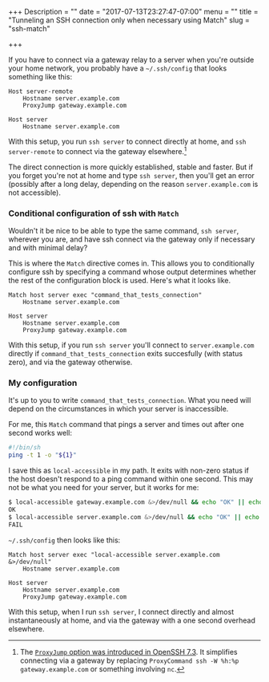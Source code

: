 +++
Description = ""
date = "2017-07-13T23:27:47-07:00"
menu = ""
title = "Tunneling an SSH connection only when necessary using Match"
slug = "ssh-match"

+++

If you have to connect via a gateway relay to a server when you're outside your
home network, you probably have a `~/.ssh/config` that looks something like
this:

```
Host server-remote
	Hostname server.example.com
	ProxyJump gateway.example.com

Host server
	Hostname server.example.com
```

With this setup, you run `ssh server` to connect directly at home, and `ssh
server-remote` to connect via the gateway elsewhere.[^1]

The direct connection is more quickly established, stable and faster. But if
you forget you're not at home and type `ssh server`, then you'll get an error
(possibly after a long delay, depending on the reason `server.example.com` is
not accessible).

### Conditional configuration of ssh with `Match`

Wouldn't it be nice to be able to type the same command, `ssh server`, wherever
you are, and have ssh connect via the gateway only if necessary and with
minimal delay? 

This is where the `Match` directive comes in. This allows you to conditionally
configure ssh by specifying a command whose output determines whether the rest
of the configuration block is used. Here's what it looks like.

```
Match host server exec "command_that_tests_connection"
	Hostname server.example.com

Host server
	Hostname server.example.com
	ProxyJump gateway.example.com
```

With this setup, if you run `ssh server` you'll connect to `server.example.com`
directly if `command_that_tests_connection` exits succesfully (with status
zero), and via the gateway otherwise.

### My configuration

It's up to you to write `command_that_tests_connection`. What you need will
depend on the circumstances in which your server is inaccessible. 

For me, this `Match` command that pings a server and times out after one second
works well:

```bash
#!/bin/sh
ping -t 1 -o "${1}"
```

I save this as `local-accessible` in my path. It exits with non-zero status if
the host doesn't respond to a ping command within one second. This may not be
what you need for your server, but it works for me:

```bash
$ local-accessible gateway.example.com &>/dev/null && echo "OK" || echo "FAIL"
OK
$ local-accessible server.example.com &>/dev/null && echo "OK" || echo "FAIL"
FAIL
```

`~/.ssh/config` then looks like this:

```
Match host server exec "local-accessible server.example.com &>/dev/null"
    Hostname server.example.com

Host server
    Hostname server.example.com
    ProxyJump gateway.example.com
```

With this setup, when I run `ssh server`, I connect directly and almost
instantaneously at home, and via the gateway with a one second overhead
elsewhere.

[^1]: The [`ProxyJump` option was introduced in OpenSSH 7.3](http://lists.mindrot.org/pipermail/openssh-commits/2016-July/005433.html). It simplifies connecting via a gateway by replacing `ProxyCommand ssh -W %h:%p gateway.example.com` or something involving `nc`.
